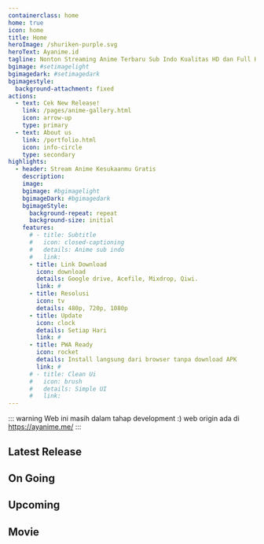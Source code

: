 ```yaml
---
containerclass: home
home: true
icon: home
title: Home
heroImage: /shuriken-purple.svg
heroText: Ayanime.id
tagline: Nonton Streaming Anime Terbaru Sub Indo Kualitas HD dan Full HD
bgimage: #setimagelight
bgimagedark: #setimagedark
bgimagestyle:
  background-attachment: fixed
actions:
  - text: Cek New Release!
    link: /pages/anime-gallery.html
    icon: arrow-up
    type: primary
  - text: About us
    link: /portfolio.html
    icon: info-circle
    type: secondary
highlights:
  - header: Stream Anime Kesukaanmu Gratis
    description:
    image: 
    bgimage: #bgimagelight
    bgimageDark: #bgimagedark
    bgimageStyle:
      background-repeat: repeat
      background-size: initial
    features:
      # - title: Subtitle
      #   icon: closed-captioning
      #   details: Anime sub indo
      #   link: 
      - title: Link Download
        icon: download
        details: Google drive, Acefile, Mixdrop, Qiwi.
        link: #
      - title: Resolusi
        icon: tv
        details: 480p, 720p, 1080p
      - title: Update
        icon: clock
        details: Setiap Hari
        link: #
      - title: PWA Ready
        icon: rocket
        details: Install langsung dari browser tanpa download APK
        link: #
      # - title: Clean Ui
      #   icon: brush
      #   details: Simple UI
      #   link:
---
```


::: warning
Web ini masih dalam tahap development :) web origin ada di https://ayanime.me/
:::


<AnimeCarousel />

## Latest Release

<AnimeGallery />

## On Going



## Upcoming



## Movie

